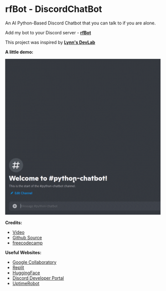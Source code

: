 <h1>rfBot - DiscordChatBot</h1>

An AI Python-Based Discord Chatbot that you can talk to if you are alone. 

Add my bot to your Discord server - <b>[rfBot](https://discord.com/api/oauth2/authorize?client_id=890168520883699722&amp;permissions=2048&amp;scope=bot)</b>

This project was inspired by <b>[Lynn's DevLab](https://www.youtube.com/channel/UCZ2MeG5jTIqgzEMiByrIzsw)</b>

<b>A little demo:</b>

<img src="demo.gif" width="500px" height="500px"/>

<b>Credits:</b> 
- [Video](https://youtu.be/UjDpW_SOrlw)
- [Github Source](https://github.com/RuolinZheng08/twewy-discord-chatbot)
- [freecodecamp](https://www.freecodecamp.org/news/create-a-discord-bot-with-python/)

<b>Useful Websites:</b>
- [Google Collaboratory](https://research.google.com/colaboratory/)
- [Replit](https://replit.com/)
- [HuggingFace](https://huggingface.co/)
- [Discord Developer Portal](https://discord.com/developers/docs)
- [UptimeRobot](https://uptimerobot.com/)
